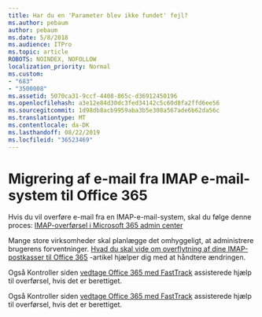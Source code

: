 ```yaml
---
title: Har du en 'Parameter blev ikke fundet' fejl?
ms.author: pebaum
author: pebaum
ms.date: 5/8/2018
ms.audience: ITPro
ms.topic: article
ROBOTS: NOINDEX, NOFOLLOW
localization_priority: Normal
ms.custom:
- "683"
- "3500008"
ms.assetid: 5070ca31-9ccf-4408-865c-d36912450196
ms.openlocfilehash: a3e12e84d30dc3fed34142c5c60d8fa2ffd6ee56
ms.sourcegitcommit: 1d98db8acb9959aba3b5e308a567ade6b62da56c
ms.translationtype: MT
ms.contentlocale: da-DK
ms.lasthandoff: 08/22/2019
ms.locfileid: "36523469"
---
```

# <a name="migrating-email-from-imap-email-system-to-office-365"></a>Migrering af e-mail fra IMAP e-mail-system til Office 365

Hvis du vil overføre e-mail fra en IMAP-e-mail-system, skal du følge denne proces: [IMAP-overførsel i Microsoft 365 admin center](https://support.office.com/article/4682f2e4-f720-4868-91ab-207f5b0c325d)
  
Mange store virksomheder skal planlægge det omhyggeligt, at administrere brugerens forventninger. [Hvad du skal vide om overflytning af dine IMAP-postkasser til Office 365](https://docs.microsoft.com/Exchange/mailbox-migration/migrating-imap-mailboxes/migrating-imap-mailboxes) -artikel hjælper dig med at håndtere ændringen.

Også Kontroller siden [vedtage Office 365 med FastTrack](https://www.microsoft.com/fasttrack/microsoft-365/office-365) assisterede hjælp til overførsel, hvis det er berettiget.
  

Også Kontroller siden [vedtage Office 365 med FastTrack](https://www.microsoft.com/fasttrack/microsoft-365/office-365) assisterede hjælp til overførsel, hvis det er berettiget.
  